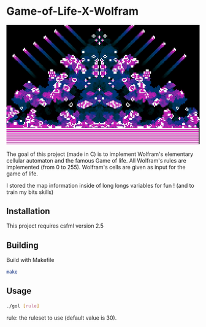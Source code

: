 # Game-of-Life-X-Wolfram

![](img/gol_big.gif)

The goal of this project (made in C) is to implement Wolfram's elementary cellular automaton and the famous Game of life. All Wolfram's rules are implemented (from 0 to 255). Wolfram's cells are given as input for the game of life.


I stored the map information inside of long longs variables for fun ! (and to train my bits skills)


## Installation
This project requires csfml version 2.5


## Building

Build with Makefile
```sh
make
```

## Usage
```sh
./gol [rule]
```

rule:   the ruleset to use (default value is 30).
